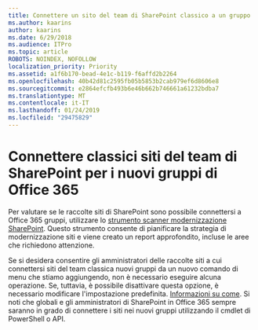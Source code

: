 ```yaml
---
title: Connettere un sito del team di SharePoint classico a un gruppo
ms.author: kaarins
author: kaarins
ms.date: 6/29/2018
ms.audience: ITPro
ms.topic: article
ROBOTS: NOINDEX, NOFOLLOW
localization_priority: Priority
ms.assetid: a1f6b170-bead-4e1c-b119-f6affd2b2264
ms.openlocfilehash: 40b42d81c2595fb05b5853b2cab979ef6d8606e8
ms.sourcegitcommit: e2864efcfb493b6e46b662b746661a61232bdba7
ms.translationtype: MT
ms.contentlocale: it-IT
ms.lasthandoff: 01/24/2019
ms.locfileid: "29475829"
---
```

# <a name="connect-classic-sharepoint-team-sites-to-new-office-365-groups"></a>Connettere classici siti del team di SharePoint per i nuovi gruppi di Office 365

Per valutare se le raccolte siti di SharePoint sono possibile connettersi a Office 365 gruppi, utilizzare lo [strumento scanner modernizzazione SharePoint](https://go.microsoft.com/fwlink/?linkid=873066). Questo strumento consente di pianificare la strategia di modernizzazione siti e viene creato un report approfondito, incluse le aree che richiedono attenzione.
  
Se si desidera consentire gli amministratori delle raccolte siti a cui connettersi siti del team classica nuovi gruppi da un nuovo comando di menu che stiamo aggiungendo, non è necessario eseguire alcuna operazione. Se, tuttavia, è possibile disattivare questa opzione, è necessario modificare l'impostazione predefinita. [Informazioni su come](https://go.microsoft.com/fwlink/?linkid=2004316). Si noti che globali e gli amministratori di SharePoint in Office 365 sempre saranno in grado di connettere i siti nei nuovi gruppi utilizzando il cmdlet di PowerShell o API.
  

